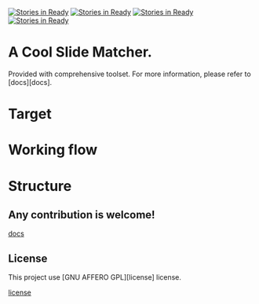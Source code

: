 [![Stories in Ready](https://badge.waffle.io/speed-of-light/pyslider.png?label=ready&title=Ready)](https://waffle.io/speed-of-light/pyslider)
[![Stories in Ready](https://badge.waffle.io/speed-of-light/pyslider.png?label=issues&title=Issues)](https://waffle.io/speed-of-light/pyslider)
[![Stories in Ready](https://badge.waffle.io/speed-of-light/pyslider.png?label=in+progress&title=Progressing)](https://waffle.io/speed-of-light/pyslider)
[![Stories in Ready](https://badge.waffle.io/speed-of-light/pyslider.png?state=closed&title=Done)](https://waffle.io/speed-of-light/pyslider)


# A Cool Slide Matcher.

Provided with comprehensive toolset.
For more information, please refer to [docs][docs].

# Target

# Working flow

# Structure

## Any contribution is welcome!

[docs](./docs)

## License

This project use [GNU AFFERO GPL][license] license.

[license](./LICENSE)
